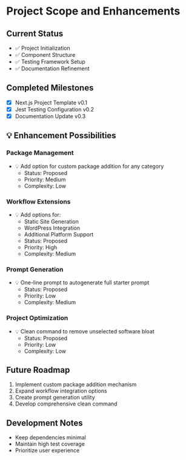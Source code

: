 # Project Scope and Enhancements

## Current Status
- ✅ Project Initialization
- ✅ Component Structure
- ✅ Testing Framework Setup
- ✅ Documentation Refinement

## Completed Milestones
- [x] Next.js Project Template v0.1
- [x] Jest Testing Configuration v0.2
- [x] Documentation Update v0.3

## 💡 Enhancement Possibilities

### Package Management
- 💡 Add option for custom package addition for any category
  - Status: Proposed
  - Priority: Medium
  - Complexity: Low

### Workflow Extensions
- 💡 Add options for:
  - Static Site Generation
  - WordPress Integration
  - Additional Platform Support
  - Status: Proposed
  - Priority: High
  - Complexity: Medium

### Prompt Generation
- 💡 One-line prompt to autogenerate full starter prompt
  - Status: Proposed
  - Priority: Low
  - Complexity: Medium

### Project Optimization
- 💡 Clean command to remove unselected software bloat
  - Status: Proposed
  - Priority: Low
  - Complexity: Low

## Future Roadmap
1. Implement custom package addition mechanism
2. Expand workflow integration options
3. Create prompt generation utility
4. Develop comprehensive clean command

## Development Notes
- Keep dependencies minimal
- Maintain high test coverage
- Prioritize user experience
